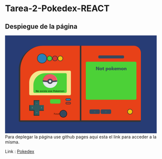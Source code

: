 # Tarea-2-Pokedex-REACT
## Despiegue de la página
<img src = "./src/assets/Pokedex.png" width = "500px">
Para deplegar la página use github pages aqui esta el link para acceder a la misma.

Link : [Pokedex](https://cralpcode.github.io/Tarea-2-Pokedex-REACT// "Tarea-2")
